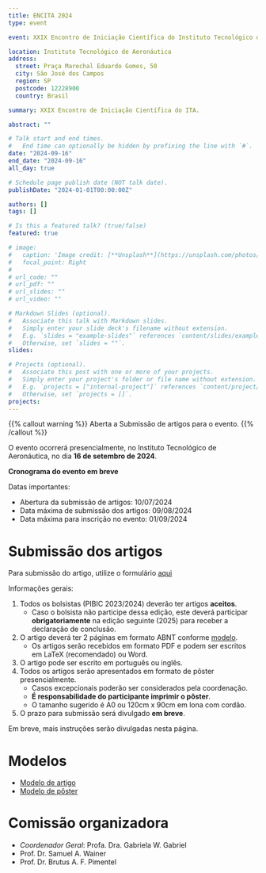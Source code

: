 ```yaml
---
title: ENCITA 2024
type: event

event: XXIX Encontro de Iniciação Científica do Instituto Tecnológico de Aeronáutica

location: Instituto Tecnológico de Aeronáutica
address:
  street: Praça Marechal Eduardo Gomes, 50
  city: São José dos Campos
  region: SP
  postcode: 12228900
  country: Brasil

summary: XXIX Encontro de Iniciação Científica do ITA.

abstract: ""

# Talk start and end times.
#   End time can optionally be hidden by prefixing the line with `#`.
date: "2024-09-16"
end_date: "2024-09-16"
all_day: true

# Schedule page publish date (NOT talk date).
publishDate: "2024-01-01T00:00:00Z"

authors: []
tags: []

# Is this a featured talk? (true/false)
featured: true

# image:
#   caption: 'Image credit: [**Unsplash**](https://unsplash.com/photos/bzdhc5b3Bxs)'
#   focal_point: Right
#
# url_code: ""
# url_pdf: ""
# url_slides: ""
# url_video: ""

# Markdown Slides (optional).
#   Associate this talk with Markdown slides.
#   Simply enter your slide deck's filename without extension.
#   E.g. `slides = "example-slides"` references `content/slides/example-slides.md`.
#   Otherwise, set `slides = ""`.
slides:

# Projects (optional).
#   Associate this post with one or more of your projects.
#   Simply enter your project's folder or file name without extension.
#   E.g. `projects = ["internal-project"]` references `content/project/deep-learning/index.md`.
#   Otherwise, set `projects = []`.
projects:
---
```


{{% callout warning %}}
Aberta a Submissão de artigos para o evento.
{{% /callout %}}

O evento ocorrerá presencialmente, no Instituto Tecnológico
de Aeronáutica, no dia **16 de setembro de 2024**.

**Cronograma do evento em breve**

Datas importantes:

- Abertura da submissão de artigos: 10/07/2024
- Data máxima de submissão dos artigos: 09/08/2024
- Data máxima para inscrição no evento: 01/09/2024

# Submissão dos artigos

Para submissão do artigo, utilize o formulário [aqui](https://airtable.com/apptdbpfnd4qobPYk/pag4iQiFrqj8obVKL)

Informações gerais:

1. Todos os bolsistas (PIBIC 2023/2024) deverão ter artigos **aceitos**.
    - Caso o bolsista não participe dessa edição, este deverá participar
      **obrigatoriamente** na edição seguinte (2025) para receber a declaração
      de conclusão.
1. O artigo deverá ter 2 páginas em formato ABNT conforme [modelo](/documentos/modelos/artigo-encita-modelo.zip).
    - Os artigos serão recebidos em formato PDF e podem ser escritos em LaTeX (recomendado) ou Word.
1. O artigo pode ser escrito em português ou inglês.
1. Todos os artigos serão apresentados em formato de pôster presencialmente.
    - Casos excepcionais poderão ser considerados pela coordenação.
    - **É responsabilidade do participante imprimir o pôster**.
    - O tamanho sugerido é A0 ou 120cm x 90cm em lona com cordão.
1. O prazo para submissão será divulgado **em breve**.

Em breve, mais instruções serão divulgadas nesta página.

# Modelos

- [Modelo de artigo](/documentos/modelos/artigo-encita-modelo.zip)
- [Modelo de pôster](/documentos/modelos/poster-encita-modelo.pptx)

# Comissão organizadora

- *Coordenador Geral*: Profa. Dra. Gabriela W. Gabriel
- Prof. Dr. Samuel A. Wainer
- Prof. Dr. Brutus A. F. Pimentel
